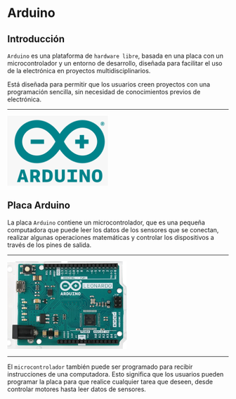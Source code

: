 # Arduino

## Introducción

``Arduino`` es una plataforma de ``hardware libre``, basada en una placa con un microcontrolador y un entorno de desarrollo, diseñada para facilitar el uso de la electrónica en proyectos multidisciplinarios.

Está diseñada para permitir que los usuarios creen proyectos con una programación sencilla, sin necesidad de conocimientos previos de electrónica.

---

![imagen](img/2022-11-30-15-47-39.png)

## Placa Arduino

La placa ``Arduino`` contiene un microcontrolador, que es una pequeña computadora que puede leer los datos de los sensores que se conectan, realizar algunas operaciones matemáticas y controlar los dispositivos a través de los pines de salida.

---

![imagen](img/2022-11-30-15-48-01.png)

---

El ``microcontrolador`` también puede ser programado para recibir instrucciones de una computadora. Esto significa que los usuarios pueden programar la placa para que realice cualquier tarea que deseen, desde controlar motores hasta leer datos de sensores.
